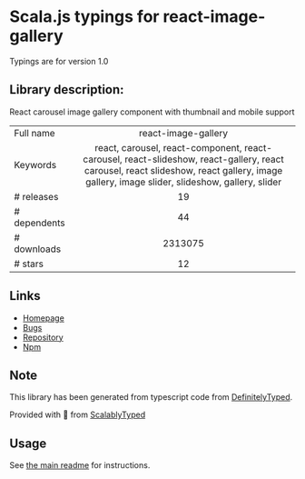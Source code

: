 
# Scala.js typings for react-image-gallery

Typings are for version 1.0

## Library description:
React carousel image gallery component with thumbnail and mobile support

|                    |                 |
| ------------------ | :-------------: |
| Full name          | react-image-gallery |
| Keywords           | react, carousel, react-component, react-carousel, react-slideshow, react-gallery, react carousel, react slideshow, react gallery, image gallery, image slider, slideshow, gallery, slider |
| # releases         | 19 |
| # dependents       | 44 |
| # downloads        | 2313075 |
| # stars            | 12 |

## Links
- [Homepage](https://github.com/xiaolin/react-image-gallery)
- [Bugs](https://github.com/xiaolin/react-image-gallery/issues)
- [Repository](https://github.com/xiaolin/react-image-gallery)
- [Npm](https://www.npmjs.com/package/react-image-gallery)
    


## Note
This library has been generated from typescript code from [DefinitelyTyped](https://definitelytyped.org).

Provided with :purple_heart: from [ScalablyTyped](https://github.com/oyvindberg/ScalablyTyped)

## Usage
See [the main readme](../../readme.md) for instructions.


